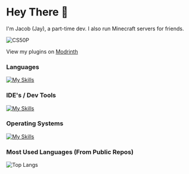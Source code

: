 # Hey There 👋

I'm Jacob (Jay), a part-time dev. I also run Minecraft servers for friends.<br>

![CS50P](https://img.shields.io/badge/HarvardX-CS50P-purple?style=flat-square)

View my plugins on [Modrinth](https://modrinth.com/user/JayTAK)

### Languages

[![My Skills](https://skillicons.dev/icons?i=python,cs,java,md,html,css,js,swift,c&perline=10)]()

### IDE's / Dev Tools

[![My Skills](https://skillicons.dev/icons?i=visualstudio,vscode,idea,maven,androidstudio,gradle,apple,aws,github&perline=10)]()

### Operating Systems

[![My Skills](https://skillicons.dev/icons?i=windows,debian,mint,apple&perline=10)]()

### Most Used Languages (From Public Repos)

![Top Langs](https://github-readme-stats.vercel.app/api/top-langs/?username=Jaytak&layout=compact&theme=github_dark)

<!--
**Jaytak/Jaytak** is a ✨ _special_ ✨ repository because its `README.md` (this file) appears on your GitHub profile.

Here are some ideas to get you started:

- 🔭 I’m currently working on ...
- 🌱 I’m currently learning ...
- 👯 I’m looking to collaborate on ...
- 🤔 I’m looking for help with ...
- 💬 Ask me about ...
- 📫 How to reach me: ...
- 😄 Pronouns: ...
- ⚡ Fun fact: ...
-->

